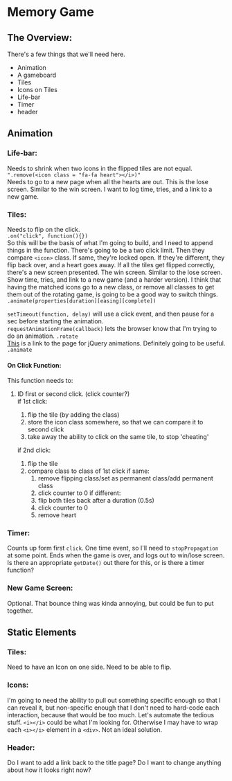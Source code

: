 # Memory Game

## **The Overview:**

There's a few things that we'll need here.
* Animation
* A gameboard
* Tiles
* Icons on Tiles
* Life-bar
* Timer
* header

## **Animation**

### Life-bar:
Needs to shrink when two icons in the flipped tiles are not equal.  
`".remove(<icon class = "fa-fa heart"></i>)"`  
Needs to go to a new page when all the hearts are out. This is the lose screen. Similar to the win screen. I want to log time, tries, and a link to a new game.

### Tiles:

Needs to flip on the click.  
`.on("click", function(){})`  
So this will be the basis of what I'm going to build, and I need to append things in the function. There's going to be a two click limit. Then they compare `<icon>` class. If same, they're locked open. If they're different, they flip back over, and a heart goes away. If all the tiles get flipped correctly, there's a new screen presented. The win screen. Similar to the lose screen. Show time, tries, and link to a new game (and a harder version).
I think that having the matched icons go to a new class, or remove all classes to get them out of the rotating game, is going to be a good way to switch things.  
`.animate(properties[duration][easing][complete])`

`setTimeout(function, delay)` will use a click event, and then pause for a sec before starting the animation.  
`requestAnimationFrame(callback)` lets the browser know that I'm trying to do an animation.
`.rotate`  
[This](https://api.jquery.com/category/effects/) is a link to the page for jQuery animations. Definitely going to be useful.
`.animate`

#### On Click Function:

This function needs to:  
1. ID first or second click. (click counter?)  
if 1st click:
   1. flip the tile (by adding the class)
   2. store the icon class somewhere, so that we can compare it to second click
   3. take away the ability to click on the same tile, to stop 'cheating'    

   if 2nd click:
   1. flip the tile
   2. compare class to class of 1st click
      if same:
      1. remove flipping class/set as permanent class/add permanent class
      2. click counter to 0
      if different:
      1. flip both tiles back after a duration (0.5s)
      2. click counter to 0
      3. remove heart






### Timer:

Counts up form first `click`. One time event, so I'll need to `stopPropagation` at some point. Ends when the game is over, and logs out to win/lose screen. Is there an appropriate `getDate()` out there for this, or is there a timer function?

### New Game Screen:
  Optional. That bounce thing was kinda annoying, but could be fun to put together.

## **Static Elements**

### Tiles:

Need to have an Icon on one side. Need to be able to flip.

### Icons:

I'm going to need the ability to pull out something specific enough so that I can reveal it, but non-specific enough that I don't need to hard-code each interaction, because that would be too much. Let's automate the tedious stuff.
`<i></i>` could be what I'm looking for. Otherwise I may have to wrap each `<i></i>` element in a `<div>`. Not an ideal solution.

### Header:

Do I want to add a link back to the title page? Do I want to change anything about how it looks right now?
